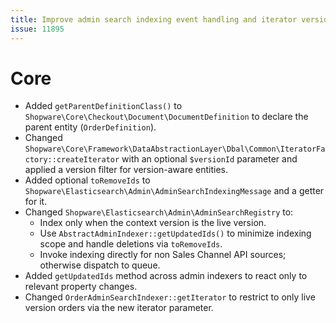 ```yaml
---
title: Improve admin search indexing event handling and iterator versioning
issue: 11895
---
```

# Core
- Added `getParentDefinitionClass()` to `Shopware\Core\Checkout\Document\DocumentDefinition` to declare the parent entity (`OrderDefinition`).
- Changed `Shopware\Core\Framework\DataAbstractionLayer\Dbal\Common\IteratorFactory::createIterator` with an optional `$versionId` parameter and applied a version filter for version-aware entities.
- Added optional `toRemoveIds` to `Shopware\Elasticsearch\Admin\AdminSearchIndexingMessage` and a getter for it.
- Changed `Shopware\Elasticsearch\Admin\AdminSearchRegistry` to:
  - Index only when the context version is the live version.
  - Use `AbstractAdminIndexer::getUpdatedIds()` to minimize indexing scope and handle deletions via `toRemoveIds`.
  - Invoke indexing directly for non Sales Channel API sources; otherwise dispatch to queue.
- Added `getUpdatedIds` method across admin indexers to react only to relevant property changes.
- Changed `OrderAdminSearchIndexer::getIterator` to restrict to only live version orders via the new iterator parameter.
